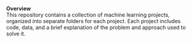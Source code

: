 **Overview**<br>
This repository contains a collection of machine learning projects, organized into separate folders for each project. Each project includes code, data, and a brief explanation of the problem and approach used to solve it.


